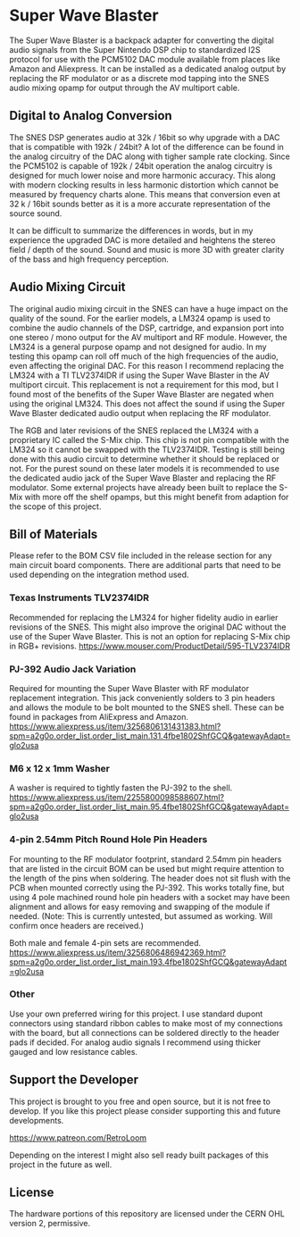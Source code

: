 # Super Wave Blaster
The Super Wave Blaster is a backpack adapter for converting the digital audio signals from the Super Nintendo DSP chip to standardized I2S protocol for use with the PCM5102 DAC module available from places like Amazon and Aliexpress. It can be installed as a dedicated analog output by replacing the RF modulator or as a discrete mod tapping into the SNES audio mixing opamp for output through the AV multiport cable. 

## Digital to Analog Conversion
The SNES DSP generates audio at 32k / 16bit so why upgrade with a DAC that is compatible with 192k / 24bit? A lot of the difference can be found in the analog circuitry of the DAC along with tigher sample rate clocking. Since the PCM5102 is capable of 192k / 24bit operation the analog circuitry is designed for much lower noise and more harmonic accuracy. This along with modern clocking results in less harmonic distortion which cannot be measured by frequency charts alone. This means that conversion even at 32 k / 16bit sounds better as it is a more accurate representation of the source sound. 

It can be difficult to summarize the differences in words, but in my experience the upgraded DAC is more detailed and heightens the stereo field / depth of the sound. Sound and music is more 3D with greater clarity of the bass and high frequency perception. 

## Audio Mixing Circuit
The original audio mixing circuit in the SNES can have a huge impact on the quality of the sound. For the earlier models, a LM324 opamp is used to combine the audio channels of the DSP, cartridge, and expansion port into one stereo / mono output for the AV multiport and RF module. However, the LM324 is a general purpose opamp and not designed for audio. In my testing this opamp can roll off much of the high frequencies of the audio, even affecting the original DAC. For this reason I recommend replacing the LM324 with a TI TLV2374IDR if using the Super Wave Blaster in the AV multiport circuit. This replacement is not a requirement for this mod, but I found most of the benefits of the Super Wave Blaster are negated when using the original LM324. This does not affect the sound if using the Super Wave Blaster dedicated audio output when replacing the RF modulator. 

The RGB and later revisions of the SNES replaced the LM324 with a proprietary IC called the S-Mix chip. This chip is not pin compatible with the LM324 so it cannot be swapped with the TLV2374IDR. Testing is still being done with this audio circuit to determine whether it should be replaced or not. For the purest sound on these later models it is recommended to use the dedicated audio jack of the Super Wave Blaster and replacing the RF modulator. Some external projects have already been built to replace the S-Mix with more off the shelf opamps, but this might benefit from adaption for the scope of this project. 

## Bill of Materials
Please refer to the BOM CSV file included in the release section for any main circuit board components. There are additional parts that need to be used depending on the integration method used. 

### Texas Instruments TLV2374IDR 
Recommended for replacing the LM324 for higher fidelity audio in earlier revisions of the SNES. This might also improve the original DAC without the use of the Super Wave Blaster. This is not an option for replacing S-Mix chip in RGB+ revisions. https://www.mouser.com/ProductDetail/595-TLV2374IDR

### PJ-392 Audio Jack Variation
Required for mounting the Super Wave Blaster with RF modulator replacement integration. This jack conveniently solders to 3 pin headers and allows the module to be bolt mounted to the SNES shell. These can be found in packages from AliExpress and Amazon. 
https://www.aliexpress.us/item/3256806131431383.html?spm=a2g0o.order_list.order_list_main.131.4fbe1802ShfGCQ&gatewayAdapt=glo2usa

### M6 x 12 x 1mm Washer
A washer is required to tightly fasten the PJ-392 to the shell.
https://www.aliexpress.us/item/2255800098588607.html?spm=a2g0o.order_list.order_list_main.95.4fbe1802ShfGCQ&gatewayAdapt=glo2usa

### 4-pin 2.54mm Pitch Round Hole Pin Headers
For mounting to the RF modulator footprint, standard 2.54mm pin headers that are listed in the circuit BOM can be used but might require attention to the length of the pins when soldering. The header does not sit flush with the PCB when mounted correctly using the PJ-392. This works totally fine, but using 4 pole machined round hole pin headers with a socket may have been alignment and allows for easy removing and swapping of the module if needed. (Note: This is currently untested, but assumed as working. Will confirm once headers are received.)

Both male and female 4-pin sets are recommended.
https://www.aliexpress.us/item/3256806486942369.html?spm=a2g0o.order_list.order_list_main.193.4fbe1802ShfGCQ&gatewayAdapt=glo2usa

### Other
Use your own preferred wiring for this project. I use standard dupont connectors using standard ribbon cables to make most of my connections with the board, but all connections can be soldered directly to the header pads if decided. For analog audio signals I recommend using thicker gauged and low resistance cables.

## Support the Developer
This project is brought to you free and open source, but it is not free to develop. If you like this project please consider supporting this and future developments. 

https://www.patreon.com/RetroLoom

Depending on the interest I might also sell ready built packages of this project in the future as well. 

## License
The hardware portions of this repository are licensed under the CERN OHL version 2, permissive.





